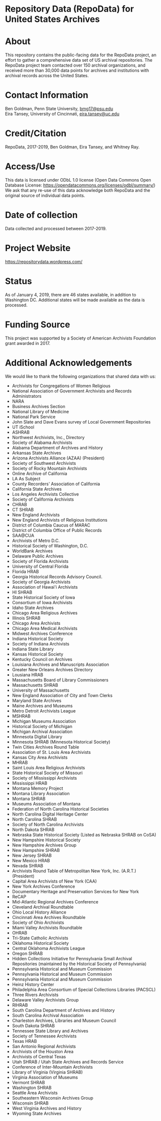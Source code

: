 Repository Data (RepoData) for United States Archives
=================
# About

This repository contains the public-facing data for the RepoData project, an effort to gather a comprehensive data set of US archival repositories. The RepoData project team contacted over 150 archival organizations, and received more than 30,000 data points for archives and institutions with archival records across the United States.

# Contact Information

Ben Goldman, Penn State University, bmg17@psu.edu	
Eira Tansey, University of Cincinnati, eira.tansey@uc.edu

# Credit/Citation

RepoData, 2017-2019, Ben Goldman, Eira Tansey, and Whitney Ray. 

# Access/Use

This data is licensed under ODbL 1.0 license (Open Data Commons Open Database License: https://opendatacommons.org/licenses/odbl/summary/) We ask that any re-use of this data acknowledge both RepoData and the original source of individual data points. 

# Date of collection

Data collected and processed between 2017-2019.

# Project Website

https://repositorydata.wordpress.com/ 

# Status

As of January 4, 2019, there are 46 states available, in addition to Washington DC. Additional states will be made available as the data is processed.

# Funding Source

This project was supported by a Society of American Archivists Foundation grant awarded in 2017.

# Additional Acknowledgements

We would like to thank the following organizations that shared data with us:

* Archivists for Congregations of Women Religious
* National Association of Government Archivists and Records Administrators
* NARA
* Business Archives Section
* National Library of Medicine
* National Park Service
* John Slate and Dave Evans survey of Local Government Repositories 
* UT iSchool
* ASHRAB
* Northwest Archivists, Inc., Directory
* Society of Alabama Archivists
* Alabama Department of Archives and History
* Arkansas State Archives
* Arizona Archivists Alliance (AZAA) (President)
* Society of Southwest Archivists
* Society of Rocky Mountain Archivists
* Online Archive of California
* LA As Subject
* County Recorders' Association of California
* California State Archives
* Los Angeles Archivists Collective
* Society of California Archivists
* CHRAB
* CT SHRAB
* New England Archivists
* New England Archivists of Religious Institutions
* District of Columbia Caucus of MARAC
* District of Columbia Office of Public Records
* SAA@CUA
* Archivists of Metro D.C.
* Historical Society of Washington, D.C.
* WorldBank Archives
* Delaware Public Archives
* Society of Florida Archivists
* University of Central Florida
* Florida HRAB
* Georgia Historical Records Advisory Council.
* Society of Georgia Archivists
* Association of Hawai'i Archivists
* HI SHRAB
* State Historical Society of Iowa
* Consortium of Iowa Archivists
* Idaho State Archives
* Chicago Area Religious Archives
* Illinois SHRAB
* Chicago Area Archivists
* Chicago Area Medical Archivists
* Midwest Archives Conference
* Indiana Historical Society
* Society of Indiana Archivists
* Indiana State Library
* Kansas Historical Society
* Kentucky Council on Archives
* Louisiana Archives and Manuscripts Association
* Greater New Orleans Archives Directory
* Lousiana HRAB
* Massachusetts Board of Library Commissioners
* Massachusetts SHRAB
* University of Massachusetts
* New England Association of City and Town Clerks
* Maryland State Archives
* Maine Archives and Museums
* Metro Detroit Archivists League
* MSHRAB
* Michigan Museums Association
* Historical Society of Michigan
* Michigan Archival Association
* Minnesota Digital Library
* Minnesota SHRAB (Minnesota Historical Society)
* Twin Cities Archives Round Table
* Association of St. Louis Area Archivists
* Kansas City Area Archivists
* MHRAB
* Saint Louis Area Religious Archivists
* State Historical Society of Missouri
* Society of Mississippi Archivists
* Mississippi HRAB
* Montana Memory Project
* Montana Library Association
* Montana SHRAB
* Museums Association of Montana
* Federation of North Carolina Historical Societies
* North Carolina Digital Heritage Center
* North Carolina SHRAB
* Society of North Carolina Archivists
* North Dakota SHRAB
* Nebraska State Historical Society (Listed as Nebraska SHRAB on CoSA) 
* New Hampshire Historical Society
* New Hampshire Archives Group
* New Hampshire SHRAB
* New Jersey SHRAB
* New Mexico HRAB
* Nevada SHRAB
* Archivists Round Table of Metropolitan New York, Inc. (A.R.T.) (President)
* Capital Area Archivists of New York (CAA)
* New York Archives Conference
* Documentary Heritage and Preservation Services for New York
* ReCAP
* Mid-Atlantic Regional Archives Conference
* Cleveland Archival Roundtable
* Ohio Local History Alliance
* Cincinnati Area Archives Roundtable
* Society of Ohio Archivists
* Miami Valley Archivists Roundtable
* OHRAB
* Tri-State Catholic Archivists
* Oklahoma Historical Society
* Central Oklahoma Archivists League
* Oregon SHRAB
* Hidden Collections Initiative for Pennsylvania Small Archival Repositories (maintained by the Historical Society of Pennsylvania)
* Pennsylvania Historical and Museum Commission
* Pennsylvania Historical and Museum Commission
* Pennsylvania Historical and Museum Commission
* Heinz History Center
* Philadelphia Area Consortium of Special Collections Libraries (PACSCL)
* Three Rivers Archivists
* Delaware Valley Archivists Group
* RIHRAB
* South Carolina Department of Archives and History
* South Carolina Archival Association
* Charleston Archives, Libraries and Museum Council
* South Dakota SHRAB
* Tennessee State Library and Archives
* Society of Tennessee Archivists
* Texas HRAB
* San Antonio Regional Archivists
* Archivists of the Houston Area
* Archivists of Central Texas
* Utah SHRAB / Utah State Archives and Records Service
* Conference of Inter-Mountain Archivists
* Library of Virginia (Virginia SHRAB)
* Virginia Association of Museums
* Vermont SHRAB
* Washington SHRAB
* Seattle Area Archivists
* Southeastern Wisconsin Archives Group
* Wisconsin SHRAB
* West Virginia Archives and History
* Wyoming State Archives
